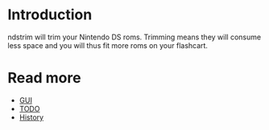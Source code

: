 # Introduction #

ndstrim will trim your Nintendo DS roms. Trimming means they will consume less space and you will thus fit more roms on your flashcart.


# Read more #
  * [GUI](GUI.md)
  * [TODO](TODO.md)
  * [History](History.md)